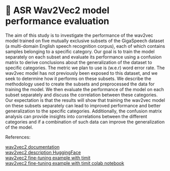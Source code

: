 # 🌱 ASR Wav2Vec2 model performance evaluation

The aim of this study is to investigate the performance of the wav2vec model trained on five mutually exclusive subsets of the GigaSpeech dataset (a multi-domain English speech recognition corpus), each of which contains samples belonging to a specific category. Our goal is to train the model separately on each subset and evaluate its performance using a confusion matrix to derive conclusions about the generalization of the dataset to specific categories. The metric we plan to use is (w.e.r) word error rate. The wav2vec model has not previously been exposed to this dataset, and we seek to determine how it performs on these subsets. We describe the methodology used to create the subsets and preprocessed the data for training the model. We then evaluate the performance of the model on each subset separately and discuss the correlation between these categories. Our expectation is that the results will show that training the wav2vec model on these subsets separately can lead to improved performance and better generalization to the specific categories. Additionally, the confusion matrix analysis can provide insights into correlations between the different categories and if a combination of such data can improve the generalization of the model. <br>


References: <br>

[wav2vec2 documentation](https://huggingface.co/transformers/v4.8.2/model_doc/wav2vec2.html#transformers.Wav2Vec2Processor)<br>
[wav2vec2 description HuggingFace](https://huggingface.co/facebook/wav2vec2-base)<br>
[wav2vec2 fine-tuning example with timit](https://huggingface.co/blog/fine-tune-wav2vec2-english)<br>
[wav2vec2 fine-tuning example with timit colab notebook](https://colab.research.google.com/drive/1FjTsqbYKphl9kL-eILgUc-bl4zVThL8F?usp=sharing#scrollTo=-np9xYK-wl8q)<br>
